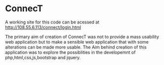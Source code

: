 # ConnecT      
A working site for this code can be acessed at http://108.55.6.113/connect/login.html


The primary aim of creation of ConnecT was not to provide a mass usability web application but to make a sensible web application that with some alterations can be made more usable.
The Aim behind creation of this application was to explore the possiblities in the developemnt of php,html,css,js,bootstrap and jquery.

